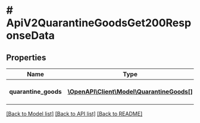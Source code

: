 # # ApiV2QuarantineGoodsGet200ResponseData

## Properties

Name | Type | Description | Notes
------------ | ------------- | ------------- | -------------
**quarantine_goods** | [**\OpenAPI\Client\Model\QuarantineGoods[]**](QuarantineGoods.md) | Информация о товарах в карантине | [optional]

[[Back to Model list]](../../README.md#models) [[Back to API list]](../../README.md#endpoints) [[Back to README]](../../README.md)
